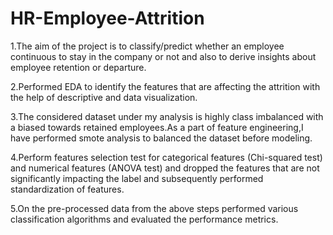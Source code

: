 # HR-Employee-Attrition

1.The aim of the project is to classify/predict whether an employee continuous to stay in the company or not and also to derive insights about employee retention or departure.

2.Performed EDA to identify the features that are affecting the attrition with the help of descriptive and data visualization.

3.The considered dataset under my analysis is highly class imbalanced with a biased towards retained employees.As a part of feature engineering,I have performed smote analysis to balanced the dataset before modeling.

4.Perform features selection test for categorical features (Chi-squared test) and numerical features (ANOVA test) and dropped the features that are not significantly impacting the label and subsequently performed standardization of features.

5.On the pre-processed data from the above steps performed various classification algorithms and evaluated the performance metrics.
